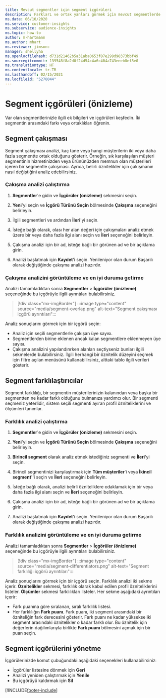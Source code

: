```yaml
---
title: Mevcut segmentler için segment içgörüleri
description: Farkları ve ortak yanları görmek için mevcut segmentlerde içgörüler edinin.
ms.date: 06/10/2020
ms.service: customer-insights
ms.subservice: audience-insights
ms.topic: how-to
author: m-hartmann
ms.author: mhart
ms.reviewer: jimsonc
manager: shellyha
ms.openlocfilehash: d731d21462b5a31aba0653f87e299d98373bbf49
ms.sourcegitcommit: 139548f8a2d0f24d54c4a6c404a743eeeb8ef8e0
ms.translationtype: HT
ms.contentlocale: tr-TR
ms.lasthandoff: 02/15/2021
ms.locfileid: "5270044"
---
```

# <a name="segment-insights-preview"></a>Segment içgörüleri (önizleme)

Var olan segmentlerinizle ilgili ek bilgileri ve içgörüleri keşfedin. İki segmentin arasındaki farkı veya ortaklıkları öğrenin.

## <a name="segment-overlap"></a>Segment çakışması

Segment çakışması analizi, kaç tane veya hangi müşterilerin iki veya daha fazla segmentte ortak olduğunu gösterir. Örneğin, sık karşılaşılan müşteri segmentinin hizmetinizden veya ürününüzden memnun olan müşterileri içeren bir segmentle çakışması.
Ayrıca, belirli öznitelikler için çakışmanın nasıl değiştiğini analiz edebilirsiniz.

### <a name="run-an-overlap-analysis"></a>Çakışma analizi çalıştırma

1. **Segmentler**'e gidin ve **İçgörüler (önizleme)** sekmesini seçin.

1. **Yeni**'yi seçin ve **İçgörü Türünü Seçin** bölmesinde **Çakışma** seçeneğini belirleyin.

1. İlgili segmentleri ve ardından **İleri**'yi seçin.

1. İsteğe bağlı olarak, olası her alan değeri için çakışmaları analiz etmek üzere bir veya daha fazla ilgi alanı seçin ve **İleri** seçeneğini belirleyin.

1. Çakışma analizi için bir ad, isteğe bağlı bir görünen ad ve bir açıklama girin.

1. Analizi başlatmak için **Kaydet**'i seçin. Yenileniyor olan durum Başarılı olarak değiştiğinde çakışma analizi hazırdır.

### <a name="view-and-optimize-an-overlap-analysis"></a>Çakışma analizini görüntüleme ve en iyi duruma getirme

Analizi tamamladıktan sonra **Segmentler** > **İçgörüler (önizleme)** seçeneğinde bu içgörüyle ilgili ayrıntıları bulabilirsiniz.

> [!div class="mx-imgBorder"]
> :::image type="content" source="media/segment-overlap.png" alt-text="Segment çakışması içgörü ayrıntıları":::

Analiz sonuçlarını görmek için bir içgörü seçin:

- Analiz için seçili segmentlerle çakışan üye sayısı.
- Segmentlerden birine eklenen ancak kalan segmentlere eklenmeyen üye sayısı.
- Çakışma analizini yapılandırırken alanları seçtiyseniz bunları ilgili sekmelerde bulabilirsiniz. İlgili herhangi bir öznitelik düzeyini seçmek için filtre açılan menüsünü kullanabilirsiniz, alttaki tablo ilgili verileri gösterir.

## <a name="segment-differentiators"></a>Segment farklılaştırıcılar

Segment farklılığı, bir segmentin müşterilerinizin kalanından veya başka bir segmentten ne kadar farklı olduğunu bulmanıza yardımcı olur. Bir segmenti seçmeniz yeterlidir, sistem seçili segmenti ayıran profil özniteliklerini ve ölçümleri tanımlar.

### <a name="run-a-differentiator-analysis"></a>Farklılık analizi çalıştırma

1. **Segmentler**'e gidin ve **İçgörüler (önizleme)** sekmesini seçin.

1. **Yeni**'yi seçin ve **İçgörü Türünü Seçin** bölmesinde **Çakışma** seçeneğini belirleyin.

1. **Birincil segment** olarak analiz etmek istediğiniz segmenti ve **İleri**'yi seçin.

1. Birincil segmentinizi karşılaştırmak için **Tüm müşteriler**'i veya **İkincil segment**''i seçin ve **İleri** seçeneğini belirleyin.

1. İsteğe bağlı olarak, analizi belirli özniteliklere odaklamak için bir veya daha fazla ilgi alanı seçin ve **İleri** seçeneğini belirleyin.

1. Çakışma analizi için bir ad, isteğe bağlı bir görünen ad ve bir açıklama girin.

1. Analizi başlatmak için **Kaydet**'i seçin. Yenileniyor olan durum Başarılı olarak değiştiğinde çakışma analizi hazırdır.

### <a name="view-and-optimize-a-differentiators-analysis"></a>Farklılık analizini görüntüleme ve en iyi duruma getirme

Analizi tamamladıktan sonra **Segmentler** > **İçgörüler (önizleme)** seçeneğinde bu içgörüyle ilgili ayrıntıları bulabilirsiniz.

> [!div class="mx-imgBorder"]
> :::image type="content" source="media/segment-differentiators.png" alt-text="Segment farklılığı içgörü ayrıntıları":::

Analiz sonuçlarını görmek için bir içgörü seçin. Farklılık analizi iki sekme içerir. **Öznitelikler** sekmesi, farklılık olarak kabul edilen profil özniteliklerini listeler. **Ölçümler** sekmesi farklılıkları listeler. Her sekme aşağıdaki ayrıntıları içerir:

- Fark puanına göre sıralanan, sıralı farklılık listesi.
- Her farklılığın **Fark puanı**. Fark puanı, iki segment arasındaki bir özniteliğin fark derecesini gösterir. Fark puanı ne kadar yüksekse iki segment arasındaki öznitelikler o kadar farklı olur. Bu öznitelik için değerlerin dağılımlarıyla birlikte **Fark puanı** bölmesini açmak için bir puan seçin.

## <a name="manage-segment-insights"></a>Segment içgörülerini yönetme

İçgörülerinizde komut çubuğundaki aşağıdaki seçenekleri kullanabilirsiniz:

- İçgörüler listesine dönmek için **Geri**
- Analizi yeniden çalıştırmak için **Yenile**
- Bu içgörüyü kaldırmak için **Sil**


[!INCLUDE[footer-include](../includes/footer-banner.md)]